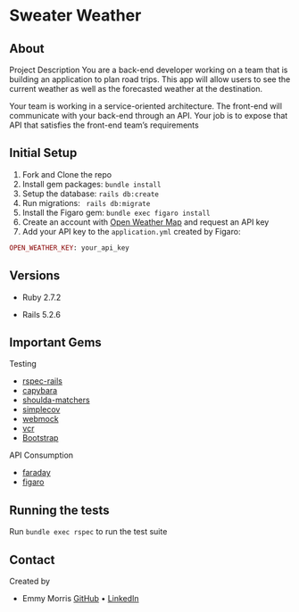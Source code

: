 # Sweater Weather
## About
Project Description
You are a back-end developer working on a team that is building an application to plan road trips. This app will allow users to see the current weather as well as the forecasted weather at the destination.

Your team is working in a service-oriented architecture. The front-end will communicate with your back-end through an API. Your job is to expose that API that satisfies the front-end team’s requirements

## Initial Setup
1. Fork and Clone the repo
2. Install gem packages: `bundle install`
3. Setup the database: `rails db:create`
4. Run migrations: ` rails db:migrate`
5. Install the Figaro gem: `bundle exec figaro install`
6. Create an account with [Open Weather Map](https://home.openweathermap.org/users/sign_up) and request an API key
7. Add your API key to the `application.yml` created by Figaro:
  ```rb
  OPEN_WEATHER_KEY: your_api_key
  ```
  
  ## Versions

- Ruby 2.7.2

- Rails 5.2.6


## Important Gems
Testing
* [rspec-rails](https://github.com/rspec/rspec-rails)
* [capybara](https://github.com/teamcapybara/capybara)
* [shoulda-matchers](https://github.com/thoughtbot/shoulda-matchers)
* [simplecov](https://github.com/simplecov-ruby/simplecov)
* [webmock](https://github.com/bblimke/webmock)
* [vcr](https://github.com/vcr/vcr)
* [Bootstrap](https://github.com/twbs/bootstrap-rubygem)

API Consumption
* [faraday](https://github.com/lostisland/faraday)
* [figaro](https://github.com/laserlemon/figaro)

## Running the tests
Run `bundle exec rspec` to run the test suite

## Contact
Created by

* Emmy Morris [GitHub](https://github.com/EmmyMorris) • [LinkedIn](https://www.linkedin.com/in/EmmyMorris/)
